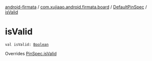 [android-firmata](../../index.md) / [com.xujiaao.android.firmata.board](../index.md) / [DefaultPinSpec](index.md) / [isValid](./is-valid.md)

# isValid

`val isValid: `[`Boolean`](https://kotlinlang.org/api/latest/jvm/stdlib/kotlin/-boolean/index.html)

Overrides [PinSpec.isValid](../-board/-pin-spec/is-valid.md)


